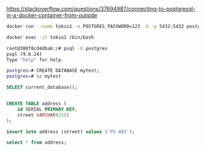 https://stackoverflow.com/questions/37694987/connecting-to-postgresql-in-a-docker-container-from-outside


```sh
docker run --name tokio1 -e POSTGRES_PASSWORD=123 -d -p 5432:5432 postgres:9.6.24

docker exec -it tokio1 /bin/bash

root@380f8cd4dba6:/# psql -U postgres
psql (9.6.24)
Type "help" for help.

postgres=# CREATE DATABASE mytest;
postgres=# \c mytest
```

```sql
SELECT current_database();


CREATE TABLE address (
    id SERIAL PRIMARY KEY,
    street VARCHAR(255)
);

insert into address (street) values ('PV 401');

select * from address;
```

